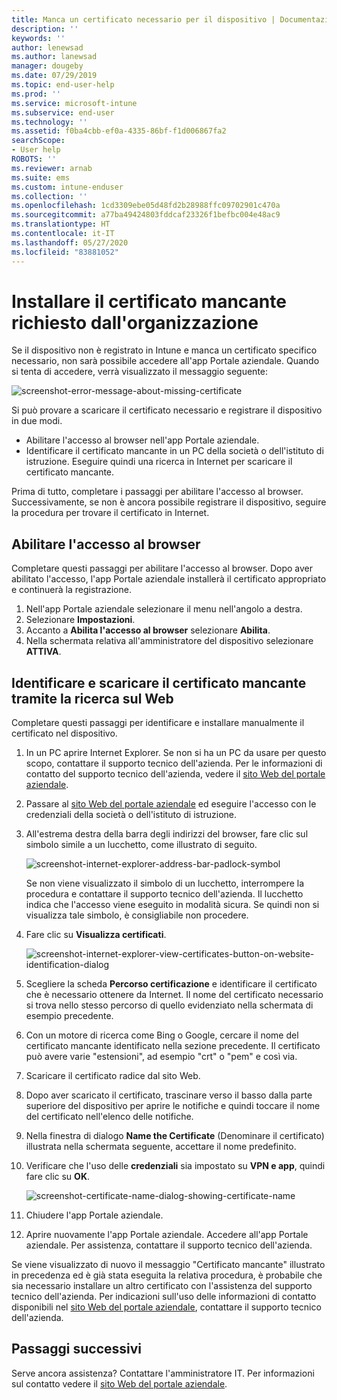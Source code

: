 ```yaml
---
title: Manca un certificato necessario per il dispositivo | Documentazione Microsoft
description: ''
keywords: ''
author: lenewsad
ms.author: lanewsad
manager: dougeby
ms.date: 07/29/2019
ms.topic: end-user-help
ms.prod: ''
ms.service: microsoft-intune
ms.subservice: end-user
ms.technology: ''
ms.assetid: f0ba4cbb-ef0a-4335-86bf-f1d006867fa2
searchScope:
- User help
ROBOTS: ''
ms.reviewer: arnab
ms.suite: ems
ms.custom: intune-enduser
ms.collection: ''
ms.openlocfilehash: 1cd3309ebe05d48fd2b28988ffc09702901c470a
ms.sourcegitcommit: a77ba49424803fddcaf23326f1befbc004e48ac9
ms.translationtype: HT
ms.contentlocale: it-IT
ms.lasthandoff: 05/27/2020
ms.locfileid: "83881052"
---
```

# <a name="install-missing-certificate-required-by-your-organization"></a>Installare il certificato mancante richiesto dall'organizzazione  

Se il dispositivo non è registrato in Intune e manca un certificato specifico necessario, non sarà possibile accedere all'app Portale aziendale. Quando si tenta di accedere, verrà visualizzato il messaggio seguente:

![screenshot-error-message-about-missing-certificate](./media/andr-cert_install-1-cert_missing.png)

Si può provare a scaricare il certificato necessario e registrare il dispositivo in due modi. 

- Abilitare l'accesso al browser nell'app Portale aziendale.
- Identificare il certificato mancante in un PC della società o dell'istituto di istruzione. Eseguire quindi una ricerca in Internet per scaricare il certificato mancante. 

Prima di tutto, completare i passaggi per abilitare l'accesso al browser. Successivamente, se non è ancora possibile registrare il dispositivo, seguire la procedura per trovare il certificato in Internet. 

## <a name="enable-browser-access"></a>Abilitare l'accesso al browser
Completare questi passaggi per abilitare l'accesso al browser. Dopo aver abilitato l'accesso, l'app Portale aziendale installerà il certificato appropriato e continuerà la registrazione.    

1. Nell'app Portale aziendale selezionare il menu nell'angolo a destra.  
2. Selezionare **Impostazioni**.  
3. Accanto a **Abilita l'accesso al browser** selezionare **Abilita**.  
4. Nella schermata relativa all'amministratore del dispositivo selezionare **ATTIVA**. 

## <a name="identify-and-download-the-missing-certificate-through-web-search"></a>Identificare e scaricare il certificato mancante tramite la ricerca sul Web
Completare questi passaggi per identificare e installare manualmente il certificato nel dispositivo.  

1. In un PC aprire Internet Explorer. Se non si ha un PC da usare per questo scopo, contattare il supporto tecnico dell'azienda. Per le informazioni di contatto del supporto tecnico dell'azienda, vedere il [sito Web del portale aziendale](https://go.microsoft.com/fwlink/?linkid=2010980).

2. Passare al [sito Web del portale aziendale](https://go.microsoft.com/fwlink/?linkid=2010980) ed eseguire l'accesso con le credenziali della società o dell'istituto di istruzione.

3. All'estrema destra della barra degli indirizzi del browser, fare clic sul simbolo simile a un lucchetto, come illustrato di seguito.

    ![screenshot-internet-explorer-address-bar-padlock-symbol](./media/andr-missing-cert-ie-padlock-symbol.png)

    Se non viene visualizzato il simbolo di un lucchetto, interrompere la procedura e contattare il supporto tecnico dell'azienda. Il lucchetto indica che l'accesso viene eseguito in modalità sicura. Se quindi non si visualizza tale simbolo, è consigliabile non procedere.

4. Fare clic su **Visualizza certificati**.

    ![screenshot-internet-explorer-view-certificates-button-on-website-identification-dialog](./media/andr-missg-cert-ie-view-cert-button.png)

5. Scegliere la scheda **Percorso certificazione** e identificare il certificato che è necessario ottenere da Internet. Il nome del certificato necessario si trova nello stesso percorso di quello evidenziato nella schermata di esempio precedente.

6. Con un motore di ricerca come Bing o Google, cercare il nome del certificato mancante identificato nella sezione precedente. Il certificato può avere varie "estensioni", ad esempio "crt" o "pem" e così via.

7. Scaricare il certificato radice dal sito Web.

8. Dopo aver scaricato il certificato, trascinare verso il basso dalla parte superiore del dispositivo per aprire le notifiche e quindi toccare il nome del certificato nell'elenco delle notifiche.

4. Nella finestra di dialogo **Name the Certificate** (Denominare il certificato) illustrata nella schermata seguente, accettare il nome predefinito.

5. Verificare che l'uso delle **credenziali** sia impostato su **VPN e app**, quindi fare clic su **OK**.

    ![screenshot-certificate-name-dialog-showing-certificate-name](./media/andr-missing-cert-cert-name.png)

6. Chiudere l'app Portale aziendale.

7. Aprire nuovamente l'app Portale aziendale. Accedere all'app Portale aziendale. Per assistenza, contattare il supporto tecnico dell'azienda.

Se viene visualizzato di nuovo il messaggio "Certificato mancante" illustrato in precedenza ed è già stata eseguita la relativa procedura, è probabile che sia necessario installare un altro certificato con l'assistenza del supporto tecnico dell'azienda. Per indicazioni sull'uso delle informazioni di contatto disponibili nel [sito Web del portale aziendale](https://go.microsoft.com/fwlink/?linkid=2010980), contattare il supporto tecnico dell'azienda.

## <a name="next-steps"></a>Passaggi successivi  

Serve ancora assistenza? Contattare l'amministratore IT. Per informazioni sul contatto vedere il [sito Web del portale aziendale](https://go.microsoft.com/fwlink/?linkid=2010980).  
